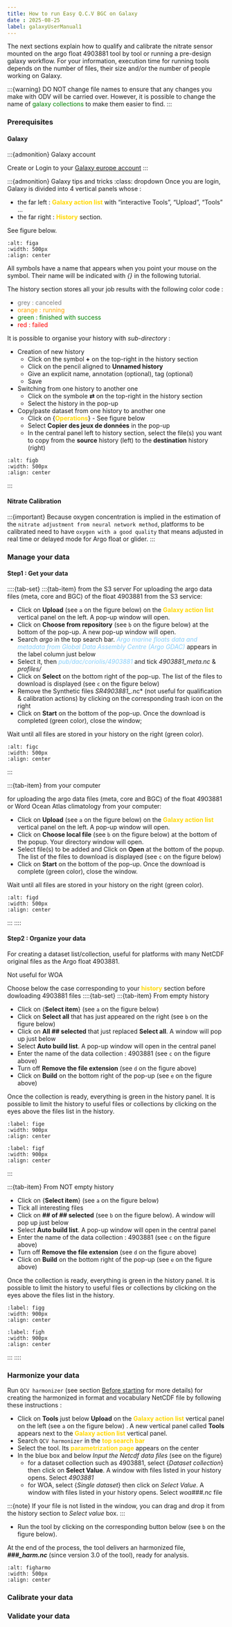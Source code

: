 ```yaml
---
title: How to run Easy Q.C.V BGC on Galaxy
date : 2025-08-25
label: galaxyUserManual1
---
```


The next sections explain how to qualify and calibrate the nitrate sensor mounted on the argo float 4903881 tool by tool or running a pre-design galaxy workflow. For your information, execution time for running tools depends on the number of files, their size and/or the number of people working on Galaxy.

:::{warning}
DO NOT change file names to ensure that any changes you make with ODV will be carried over. However, it is possible to change the name of <span style="color:green">galaxy collections</span> to make them easier to find.
:::

### Prerequisites

#### Galaxy
:::{admonition} Galaxy account
<!-- :class: dropdown -->
Create or Login to your [Galaxy europe account](https://earth-system.usegalaxy.eu/login/start)
:::

:::{admonition} Galaxy tips and tricks
:class: dropdown
Once you are login, Galaxy is divided into 4 vertical panels whose : 
- the far left : **<span style="color:gold">Galaxy action list</span>** with “interactive Tools”, “Upload”, “Tools” …
- the far right : **<span style="color:gold">History</span>** section.

See figure below.

```{image}  ../../embedded-ressources/figures/S141a_history.png
:alt: figa
:width: 500px
:align: center
```

All symbols have a name that appears when you point your mouse on the symbol. Their name will be indicated with *{}* in the following tutorial.

The history section stores all your job results with the following color code :
- <span style="color:grey">grey : canceled</span>
- <span style="color:orange">orange : running</span>
- <span style="color:green">green : finished with success</span>
- <span style="color:red">red : failed</span>


It is possible to organise your history with *sub-directory* :
- Creation of new history 
    - Click on the symbol **+** on the top-right in the history section 
    - Click on the pencil aligned to **Unnamed history**
    - Give an explicit name, annotation (optional), tag (optional)
    - Save
- Switching from one history to another one
    - Click on the symbole **⇄** on the top-right in the history section
    - Select the history in the pop-up
- Copy/paste dataset from one history to another one
    - Click on {**<span style="color:gold">Operations</span>**} - See figure below
    - Select **Copier des jeux de données** in the pop-up
    - In the central panel left to history section, select the file(s) you want to copy from the **source** history (left) to the **destination** history (right)


```{image}  ../../embedded-ressources/figures/S141a_operations.png
:alt: figb
:width: 500px
:align: center
```
:::

#### Nitrate Calibration
:::{important}
Because oxygen concentration is implied in the estimation of the `nitrate adjustment from neural network method`, platforms to be calibrated need to have `oxygen with a good quality` that means adjusted in real time or delayed mode for Argo float or glider.
:::

### Manage your data

#### Step1 : Get your data
::::{tab-set}
:::{tab-item} from the S3 server
For uploading the argo data files (meta, core and BGC) of the float 4903881 from the S3 service: 
- Click on **Upload** (see `a` on the figure below) on the **<span style="color:gold">Galaxy action list</span>** vertical panel on the left. A pop-up window will open.
- Click on **Choose from repository** (see `b` on the figure below) at the bottom of the pop-up. A new pop-up window will open.
- Search *argo* in the top search bar. *<span style="color:LightSkyBlue">Argo marine floats data and metadata from Global Data Assembly Centre (Argo GDAC)</span>* appears in the label column just below
- Select it, then *<span style="color:LightSkyBlue">pub/dac/coriolis/4903881</span>* and tick *4903881_meta.nc* & *profiles/* 
- Click on **Select** on the bottom right of the pop-up. The list of the files to download is displayed (see `c` on the figure below)
- Remove the Synthetic files *SR4903881_*.nc* (not useful for qualification & calibration actions) by clicking on the corresponding trash icon on the right
- Click on **Start** on the bottom of the pop-up. Once the download is completed (green color), close the window;

Wait until all files are stored in your history on the right (green color).

```{image}  ../../embedded-ressources/figures/S142-S3.png
:alt: figc
:width: 500px
:align: center
```
:::

:::{tab-item} from your computer
<!-- :class: dropdown -->
for uploading the argo data files (meta, core and BGC) of the float 4903881 or Word Ocean Atlas climatology from your computer: 
- Click on **Upload** (see `a` on the figure below) on the **<span style="color:gold">Galaxy action list</span>** vertical panel on the left. A pop-up window will open.
- Click on **Choose local file** (see `b` on the figure below) at the bottom of the popup. Your directory window will open.
- Select file(s) to be added and Click on **Open** at the bottom of the popup. The list of the files to download is displayed (see `c` on the figure below)
- Click on **Start** on the bottom of the pop-up. Once the download is complete (green color), close the window.

Wait until all files are stored in your history on the right (green color).


```{image}  ../../embedded-ressources/figures/S142-fromComputer.png
:alt: figd
:width: 500px
:align: center
```

:::
::::

#### Step2 : Organize your data
For creating a dataset list/collection, useful for platforms with many NetCDF original files as the Argo float 4903881.

Not useful for WOA

Choose below the case corresponding to your **<span style="color:gold">history</span>** section before dowloading 4903881 files
::::{tab-set}
:::{tab-item} From empty history
- Click on {**Select item**}  (see `a` on the figure below)
- Click on **Select all** that has just appeared on the right  (see `b` on the figure below)
- Click on  **All ## selected** that just replaced **Select all**. A window will pop up just below
- Select **Auto build list**. A pop-up window will open in the central panel
- Enter the name of the data collection : 4903881 (see `c` on the figure above)
- Turn off **Remove the file extension** (see `d` on the figure above)
- Click on **Build** on the bottom right of the pop-up (see `e` on the figure above)

Once the collection is ready, everything is green in the history panel. It is possible to limit the history to useful files or collections by clicking on the eyes above the files list in the history.

  ```{figure}  ../../embedded-ressources/figures/S142-historyempty.png
  :label: fige
  :width: 900px
  :align: center
  ```
  ```{figure}  ../../embedded-ressources/figures/S142-collection.png
  :label: figf
  :width: 900px
  :align: center
  ```
:::

:::{tab-item} From NOT empty history
- Click on {**Select item**}  (see `a` on the figure below)
- Tick all interesting files
- Click on  **## of ## selected**  (see `b` on the figure below). A window will pop up just below
- Select **Auto build list**. A pop-up window will open in the central panel
- Enter the name of the data collection : 4903881 (see `c` on the figure above)
- Turn off **Remove the file extension** (see `d` on the figure above)
- Click on **Build** on the bottom right of the pop-up (see `e` on the figure above)

Once the collection is ready, everything is green in the history panel. It is possible to limit the history to useful files or collections by clicking on the eyes above the files list in the history.

  ```{figure}  ../../embedded-ressources/figures/S142-historyNotempty.png
  :label: figg
  :width: 900px
  :align: center
  ```
  ```{figure}  ../../embedded-ressources/figures/S142-collection.png
  :label: figh
  :width: 900px
  :align: center
  ```
:::
::::

### Harmonize your data
Run `QCV harmonizer` (see section [Before starting](#startingPoint) for more details) for creating the harmonized in format and vocabulary NetCDF file by following these instructions : 
- Click on **Tools** just below **Upload** on the  **<span style="color:gold">Galaxy action list</span>** vertical panel on the left (see `a` on the figure below) . A new vertical panel called **Tools** appears next to the **<span style="color:gold">Galaxy action list</span>** vertical panel.
- Search `QCV harmonizer` in the **<span style="color:gold">top search bar</span>**
- Select the tool. Its **<span style="color:gold">parametrization page</span>** appears on the center
- In the blue box and below *Input the Netcdf data files* (see on the figure)
    - for a dataset collection such as 4903881, select {*Dataset collection*} then click on **Select Value**. A window with files listed in your history opens. Select *4903881*
    - for WOA, select {*Single dataset*} then click on *Select Value*.  A window with files listed in your history opens. Select *woa###.nc* file

:::{note}
If your file is not listed in the window, you can drag and drop  it from the history section to *Select value* box.
:::

- Run the tool by clicking on the corresponding button below (see `b` on the figure below).

At the end of the process, the tool delivers an harmonized file, ***###_harm.nc*** (since version 3.0 of the tool), ready for analysis.

```{image}  ../../embedded-ressources/figures/S142-harmonizer.png
:alt: figharmo
:width: 500px
:align: center
```

<!-- ### Qualify your data
#### Step1 : Creation of the ODV collection
:::{admonition} How to run ODV collection manager
:class: dropdown
```{image}  ../../embedded-ressources/figures/sign-2408065_1280.png
:alt: travaux
:width: 500px
:align: center
```
::: -->

### Calibrate your data
### Validate your data